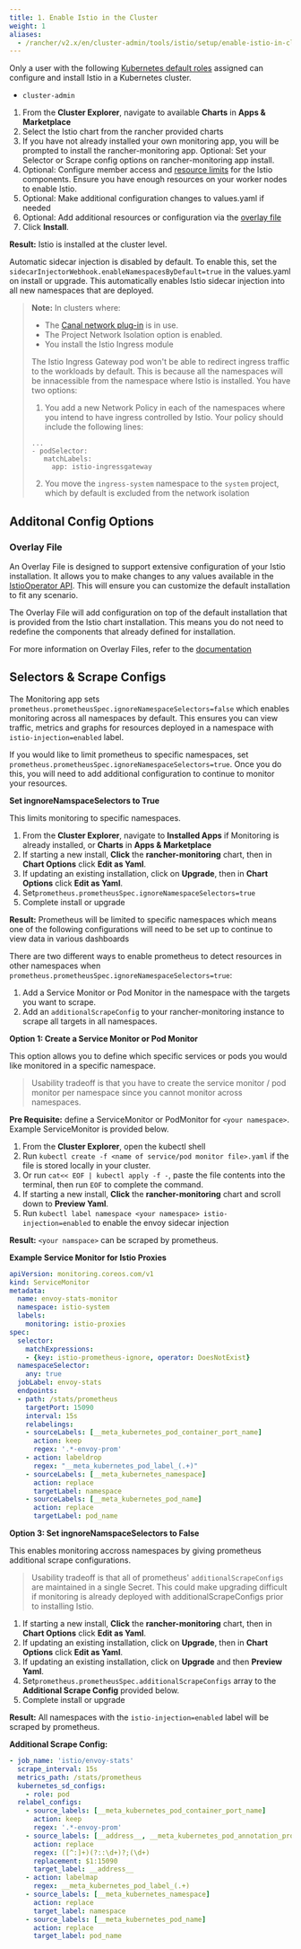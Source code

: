 ```yaml
---
title: 1. Enable Istio in the Cluster
weight: 1
aliases:
  - /rancher/v2.x/en/cluster-admin/tools/istio/setup/enable-istio-in-cluster
---
```


Only a user with the following [Kubernetes default roles](https://kubernetes.io/docs/reference/access-authn-authz/rbac/#user-facing-roles) assigned can configure and install Istio in a Kubernetes cluster. 

 - `cluster-admin`


1. From the **Cluster Explorer**, navigate to available **Charts** in **Apps & Marketplace** 
1. Select the Istio chart from the rancher provided charts
1. If you have not already installed your own monitoring app, you will be prompted to install the rancher-monitoring app. Optional: Set your Selector or Scrape config options on rancher-monitoring app install. 
1. Optional: Configure member access and [resource limits]({{<baseurl>}}/rancher/v2.x/en/cluster-admin/tools/istio/resources/) for the Istio components. Ensure you have enough resources on your worker nodes to enable Istio.
1. Optional: Make additional configuration changes to values.yaml if needed
1. Optional: Add additional resources or configuration via the [overlay file](#overlay-file)
1. Click **Install**.

**Result:** Istio is installed at the cluster level.

Automatic sidecar injection is disabled by default. To enable this, set the `sidecarInjectorWebhook.enableNamespacesByDefault=true` in the values.yaml on install or upgrade. This automatically enables Istio sidecar injection into all new namespaces that are deployed. 

>**Note:** In clusters where:
>
> - The [Canal network plug-in]({{<baseurl>}}/rancher/v2.x/en/cluster-provisioning/rke-clusters/options/#canal) is in use.
> - The Project Network Isolation option is enabled.
> - You install the Istio Ingress module
>
>The Istio Ingress Gateway pod won't be able to redirect ingress traffic to the workloads by default. This is because all the namespaces will be innacessible from the namespace where Istio is installed. You have two options:
> 1. You add a new Network Policy in each of the namespaces where you intend to have ingress controlled by Istio. Your policy should include the following lines:
> ```
> ...
> - podSelector:
>    matchLabels:
>      app: istio-ingressgateway
>```
> 2. You move the `ingress-system` namespace to the `system` project, which by default is excluded from the network isolation

## Additonal Config Options

### Overlay File

An Overlay File is designed to support extensive configuration of your Istio installation. It allows you to make changes to any values available in the [IstioOperator API](https://istio.io/latest/docs/reference/config/istio.operator.v1alpha1/). This will ensure you can customize the default installation to fit any scenario. 

The Overlay File will add configuration on top of the default installation that is provided from the Istio chart installation. This means you do not need to redefine the components that already defined for installation. 

For more information on Overlay Files, refer to the [documentation](https://istio.io/latest/docs/setup/install/istioctl/#configure-component-settings)

## Selectors & Scrape Configs

The Monitoring app sets `prometheus.prometheusSpec.ignoreNamespaceSelectors=false` which enables monitoring across all namespaces by default. This ensures you can view traffic, metrics and graphs for resources deployed in a namespace with `istio-injection=enabled` label. 

If you would like to limit prometheus to specific namespaces, set `prometheus.prometheusSpec.ignoreNamespaceSelectors=true`. Once you do this, you will need to add additional configuration to continue to monitor your resources. 

**Set ingnoreNamspaceSelectors to True** 

This limits monitoring to specific namespaces. 


1. From the **Cluster Explorer**, navigate to **Installed Apps** if Monitoring is already installed, or **Charts** in **Apps & Marketplace** 
1. If starting a new install, **Click** the **rancher-monitoring** chart, then in **Chart Options** click **Edit as Yaml**. 
1. If updating an existing installation, click on **Upgrade**, then in **Chart Options** click **Edit as Yaml**. 
1. Set`prometheus.prometheusSpec.ignoreNamespaceSelectors=true`
1. Complete install or upgrade

**Result:** Prometheus will be limited to specific namespaces  which means one of the following configurations will need to be set up to continue to view data in various dashboards

There are two different ways to enable prometheus to detect resources in other namespaces when `prometheus.prometheusSpec.ignoreNamespaceSelectors=true`: 

1. Add a Service Monitor or Pod Monitor in the namespace with the targets you want to scrape.
1. Add an `additionalScrapeConfig` to your rancher-monitoring instance to scrape all targets in all namespaces.

**Option 1: Create a Service Monitor or Pod Monitor** 

This option allows you to define which specific services or pods you would like monitored in a specific namespace. 

 >Usability tradeoff is that you have to create the service monitor / pod monitor per namespace since you cannot monitor across namespaces. 

 **Pre Requisite:** define a ServiceMonitor or PodMonitor for `<your namespace>`. Example ServiceMonitor is provided below. 

1. From the **Cluster Explorer**, open the kubectl shell
1. Run `kubectl create -f <name of service/pod monitor file>.yaml` if the file is stored locally in your cluster. 
1. Or run `cat<< EOF | kubectl apply -f -`, paste the file contents into the terminal, then run `EOF` to complete the command. 
1. If starting a new install, **Click** the **rancher-monitoring** chart and scroll down to **Preview Yaml**. 
1. Run `kubectl label namespace <your namespace> istio-injection=enabled` to enable the envoy sidecar injection

**Result:**  `<your namspace>` can be scraped by prometheus. 

**Example Service Monitor for Istio Proxies**

```yaml
apiVersion: monitoring.coreos.com/v1
kind: ServiceMonitor
metadata:
  name: envoy-stats-monitor
  namespace: istio-system
  labels:
    monitoring: istio-proxies
spec:
  selector:
    matchExpressions:
    - {key: istio-prometheus-ignore, operator: DoesNotExist}
  namespaceSelector:
    any: true
  jobLabel: envoy-stats
  endpoints:
  - path: /stats/prometheus
    targetPort: 15090
    interval: 15s
    relabelings:
    - sourceLabels: [__meta_kubernetes_pod_container_port_name]
      action: keep
      regex: '.*-envoy-prom'
    - action: labeldrop
      regex: "__meta_kubernetes_pod_label_(.+)"
    - sourceLabels: [__meta_kubernetes_namespace]
      action: replace
      targetLabel: namespace
    - sourceLabels: [__meta_kubernetes_pod_name]
      action: replace
      targetLabel: pod_name
```



**Option 3: Set ingnoreNamspaceSelectors to False** 

This enables monitoring accross namespaces by giving prometheus additional scrape configurations. 

 >Usability tradeoff is that  all of prometheus' `additionalScrapeConfigs` are maintained in a single Secret. This could make upgrading difficult if monitoring is already deployed with additionalScrapeConfigs prior to installing Istio. 

1. If starting a new install, **Click** the **rancher-monitoring** chart, then in **Chart Options** click **Edit as Yaml**. 
1. If updating an existing installation, click on **Upgrade**, then in **Chart Options** click **Edit as Yaml**. 
1. If updating an existing installation, click on **Upgrade** and then **Preview Yaml**.
1. Set`prometheus.prometheusSpec.additionalScrapeConfigs` array to the **Additional Scrape Config** provided below. 
1. Complete install or upgrade

**Result:** All namespaces with the `istio-injection=enabled` label will be scraped by prometheus.

**Additional Scrape Config:**
``` yaml
- job_name: 'istio/envoy-stats'
  scrape_interval: 15s
  metrics_path: /stats/prometheus
  kubernetes_sd_configs:
    - role: pod
  relabel_configs:
    - source_labels: [__meta_kubernetes_pod_container_port_name]
      action: keep
      regex: '.*-envoy-prom'
    - source_labels: [__address__, __meta_kubernetes_pod_annotation_prometheus_io_port]
      action: replace
      regex: ([^:]+)(?::\d+)?;(\d+)
      replacement: $1:15090
      target_label: __address__
    - action: labelmap
      regex: __meta_kubernetes_pod_label_(.+)
    - source_labels: [__meta_kubernetes_namespace]
      action: replace
      target_label: namespace
    - source_labels: [__meta_kubernetes_pod_name]
      action: replace
      target_label: pod_name
``` 
